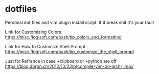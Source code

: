 # dotfiles

Personal dot files and vim plugin install script.
If it break shit it's your fault

 Link for Customizing Colors
 https://misc.flogisoft.com/bash/tip_colors_and_formatting
 
 Link for How to Customize Shell Prompt
 https://misc.flogisoft.com/bash/tip_customize_the_shell_prompt
 
 Just for Refrence in case +clipboard or +python are off
 https://blog.dbrgn.ch/2012/10/23/recompile-vim-on-arch-linux/
